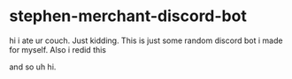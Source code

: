 # stephen-merchant-discord-bot
hi i ate ur couch. Just kidding. This is just some random discord bot i made for myself. Also i redid this

and so uh hi.
